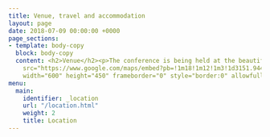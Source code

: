 ```yaml
---
title: Venue, travel and accommodation
layout: page
date: 2018-07-09 00:00:00 +0000
page_sections:
- template: body-copy
  block: body-copy
  content: <h2>Venue</h2><p>The conference is being held at the beautiful Grand Hyatt.</p><pre><code>&lt;iframe
    src="https://www.google.com/maps/embed?pb=!1m18!1m12!1m3!1d3151.9440203172676!2d144.96744381531875!3d-37.814780179752226!2m3!1f0!2f0!3f0!3m2!1i1024!2i768!4f13.1!3m3!1m2!1s0x6ad642c82bb22961%3A0x538e51be37bb2b78!2sGrand+Hyatt+Melbourne!5e0!3m2!1sen!2sau!4v1531205442259"
    width="600" height="450" frameborder="0" style="border:0" allowfullscreen&gt;&lt;/iframe&gt;</code></pre>
menu:
  main:
    identifier: _location
    url: "/location.html"
    weight: 2
    title: Location
---
```

